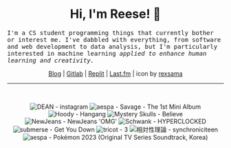 <h1 align="center">Hi, I'm Reese! 👋</h1>

<p><samp>I'm a CS student programming things that currently bother or interest me. I've dabbled with everything, from software and web development to data analysis, but I'm particularly interested in machine learning <i>applied to enhance human learning and creativity.</i></p></samp>

<p align="center">
 <a href="https://renys.dev">Blog</a> | <a href="https://gitlab.com/renys">Gitlab</a> | <a href="https://replit.com/@renys">Replit</a> | <a href="https://last.fm/user/i-dle">Last.fm</a> | icon by <a href="https://deviantart.com/rexsama">rexsama</a>
</p>

<hr class="dotted">
<br>
<!-- lastfm -->
<p align="center"><img src="https://lastfm.freetls.fastly.net/i/u/64s/8cb894f5228ac60063855967d7789f2e.png" title="DEAN - instagram"> <img src="https://lastfm.freetls.fastly.net/i/u/64s/9686de538a7ca3b967de4cc7e76e316b.jpg" title="aespa - Savage - The 1st Mini Album"> <img src="https://lastfm.freetls.fastly.net/i/u/64s/1ece458c7d2537bb23f6c3a685faea2e.jpg" title="Hoody - Hangang"> <img src="https://lastfm.freetls.fastly.net/i/u/64s/4e82a4fc9afc8191c21843bc23accf16.png" title="Mystery Skulls - Believe"> <img src="https://lastfm.freetls.fastly.net/i/u/64s/44220ed382b7fba2e1c3e166528ba3a2.jpg" title="NewJeans - NewJeans 'OMG'"> <img src="https://lastfm.freetls.fastly.net/i/u/64s/f8c923a2da7334e1f5db0e5214dc0d38.jpg" title="Schwank - HYPERCLOCKED"> <img src="https://lastfm.freetls.fastly.net/i/u/64s/fe327d2715f0725fa59f0b2117d56c7c.jpg" title="submerse - Get You Down"> <img src="https://lastfm.freetls.fastly.net/i/u/64s/7fa5bd9d654a908dc960de83bc181183.jpg" title="tricot - 3"> <img src="https://lastfm.freetls.fastly.net/i/u/64s/8c9866b003444f89be717b0344f9616d.jpg" title="相対性理論 - synchroniciteen"> <img src="https://lastfm.freetls.fastly.net/i/u/64s/5febf3e5e455ccabb19f20f95fbdfa3c.jpg" title="aespa - Pokémon 2023 (Original TV Series Soundtrack, Korea)"> </p>
